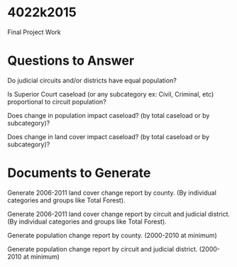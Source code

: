 # 4022k2015
Final Project Work


Questions to Answer
===================
Do judicial circuits and/or districts have equal population?

Is Superior Court caseload (or any subcategory ex: Civil, Criminal, etc) proportional to circuit population?

Does change in population impact caseload? (by total caseload or by subcategory)?

Does change in land cover impact caseload? (by total caseload or by subcategory)?

Documents to Generate
=====================
Generate 2006-2011 land cover change report by county. (By individual categories and groups like Total Forest).

Generate 2006-2011 land cover change report by circuit and judicial district. (By individual categories and groups like Total Forest).

Generate population change report by county.  (2000-2010 at minimum)

Generate population change report by circuit and judicial district.  (2000-2010 at minimum)
